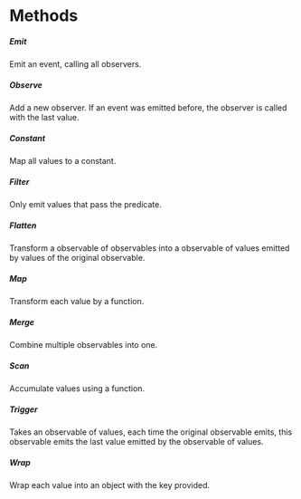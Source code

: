 # Methods

##### Emit
Emit an event, calling all observers.
##### Observe
Add a new observer. If an event was emitted before, the observer is called with the last value.
##### Constant
Map all values to a constant.
##### Filter
Only emit values that pass the predicate.
##### Flatten
Transform a observable of observables into a observable of values emitted by values of the original observable.
##### Map
Transform each value by a function.
##### Merge
Combine multiple observables into one.
##### Scan
Accumulate values using a function.
##### Trigger
Takes an observable of values, each time the original observable emits, this observable emits the last value emitted by the observable of values.
##### Wrap
Wrap each value into an object with the key provided.
